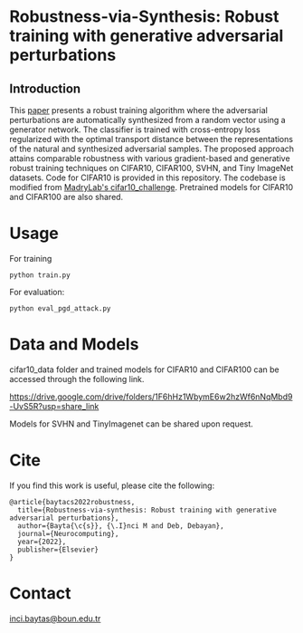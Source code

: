 # Robustness-via-Synthesis: Robust training with generative adversarial perturbations
## Introduction

This [paper](https://www.sciencedirect.com/science/article/pii/S0925231222013091?via%3Dihub) presents a robust training algorithm where the adversarial perturbations are automatically synthesized from a random vector using a generator network. The classifier is trained with cross-entropy loss regularized with the optimal transport distance between the representations of the natural and synthesized adversarial samples. The proposed approach attains comparable robustness with various gradient-based and generative robust training techniques on CIFAR10, CIFAR100, SVHN, and Tiny ImageNet datasets. Code for CIFAR10 is provided in this repository. The codebase is modified from [MadryLab's cifar10_challenge](https://github.com/MadryLab/cifar10_challenge.git). Pretrained models for CIFAR10 and CIFAR100 are also shared.

# Usage
For training
```
python train.py
```
For evaluation:
```
python eval_pgd_attack.py
```
# Data and Models
cifar10_data folder and trained models for CIFAR10 and CIFAR100 can be accessed through the following link.

https://drive.google.com/drive/folders/1F6hHz1WbymE6w2hzWf6nNqMbd9-UvS5R?usp=share_link

Models for SVHN and TinyImagenet can be shared upon request.

# Cite
If you find this work is useful, please cite the following:
```
@article{baytacs2022robustness,
  title={Robustness-via-synthesis: Robust training with generative adversarial perturbations},
  author={Bayta{\c{s}}, {\.I}nci M and Deb, Debayan},
  journal={Neurocomputing},
  year={2022},
  publisher={Elsevier}
}
```
# Contact
inci.baytas@boun.edu.tr
